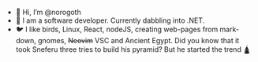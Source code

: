 - 👋 Hi, I’m @norogoth
- 👀 I am a software developer. Currently dabbling into .NET.
- 🐦 I like birds, Linux, React, nodeJS, creating web-pages from mark-down, gnomes, ~~Neovim~~ VSC and Ancient Egypt. Did you know that it took Sneferu three tries to build his pyramid? But he started the trend 🛕

<!---
norogoth/norogoth is a ✨ special ✨ repository because its `README.md` (this file) appears on your GitHub profile.
You can click the Preview link to take a look at your changes.
--->
